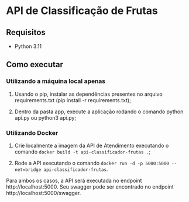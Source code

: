 # API de Classificação de Frutas

## Requisitos

- Python 3.11

## Como executar

### Utilizando a máquina local apenas

1. Usando o pip, instalar as dependências presentes no arquivo requirements.txt (pip install -r requirements.txt);

2. Dentro da pasta app, execute a aplicação rodando o comando python api.py ou python3 api.py; 

### Utilizando Docker

1. Crie localmente a imagem da API de Atendimento executando o comando `docker build -t api-classificador-frutas .`;

2. Rode a API executando o comando `docker run -d -p 5000:5000 --net=bridge api-classificador-frutas`.

Para ambos os casos, a API será executada no endpoint http://localhost:5000. Seu swagger pode ser encontrado no endpoint http://localhost:5000/swagger.
